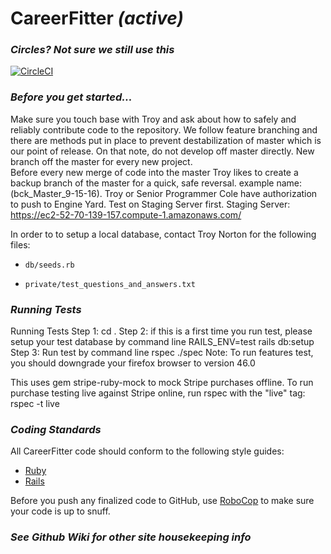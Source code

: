 # CareerFitter *(active)*

### *Circles? Not sure we still use this*
[![CircleCI](https://circleci.com/gh/troynorton/careerfitter1.svg?style=svg)](https://circleci.com/gh/troynorton/careerfitter1)

### *Before you get started...*
Make sure you touch base with Troy and ask about how to safely and
reliably contribute code to the repository.
We follow feature branching and
there are methods put in place to prevent destabilization of master which is
our point of release.
On that note, do not develop off master directly.  New branch off the master for every new project.  
Before every new merge of code into the master Troy likes to create a backup branch of the master for a quick, safe reversal. example name: (bck_Master_9-15-16).
Troy or Senior Programmer Cole have authorization to push to Engine Yard.
Test on Staging Server first.
Staging Server:  https://ec2-52-70-139-157.compute-1.amazonaws.com/


In order to to setup a local database, contact Troy Norton for the following files:

* `db/seeds.rb`

* `private/test_questions_and_answers.txt`

### *Running Tests*
Running Tests Step 1: cd . Step 2: if this is a first time you run test, please setup your test database by command line RAILS_ENV=test rails db:setup Step 3: Run test by command line rspec ./spec Note: To run features test, you should downgrade your firefox browser to version 46.0

This uses gem stripe-ruby-mock to mock Stripe purchases offline. To run purchase testing live against Stripe online, run rspec with the "live" tag: rspec -t live


### *Coding Standards*
All CareerFitter code should conform to the following style guides:
- [Ruby](https://github.com/bbatsov/ruby-style-guide)
- [Rails](https://github.com/bbatsov/rails-style-guide)

Before you push any finalized code to GitHub, use
[RoboCop](https://github.com/bbatsov/rubocop) to make sure your code is up to
snuff.

### *See Github Wiki for other site housekeeping info*
